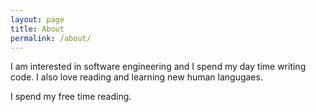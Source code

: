 ```yaml
---
layout: page
title: About
permalink: /about/
---
```


I am interested in software engineering and I spend my day time writing code. I also love reading and learning new human langugaes.

I spend my free time reading.
